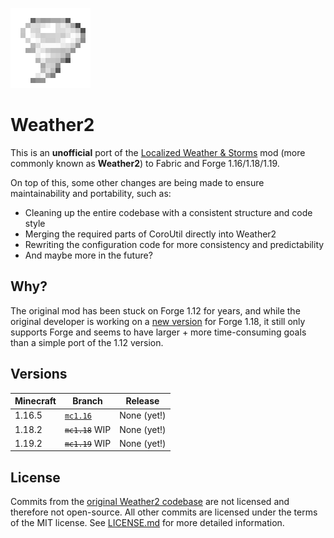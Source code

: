 ![Weather2](common/src/main/resources/assets/weather2/icon.png)

# Weather2

This is an **unofficial** port of the [Localized Weather & Storms](https://coros.us/mods/weather2) mod (more commonly known as **Weather2**) to Fabric and Forge 1.16/1.18/1.19.

On top of this, some other changes are being made to ensure maintainability and portability, such as:

* Cleaning up the entire codebase with a consistent structure and code style
* Merging the required parts of CoroUtil directly into Weather2
* Rewriting the configuration code for more consistency and predictability
* And maybe more in the future?

## Why?

The original mod has been stuck on Forge 1.12 for years, and while the original developer is working on a [new version](https://github.com/Corosauce/weather2/tree/1.18_post_lt) for Forge 1.18, it still only supports Forge and seems to have larger + more time-consuming goals than a simple port of the 1.12 version.

## Versions

| Minecraft | Branch                                                         | Release     |
|-----------|----------------------------------------------------------------|-------------|
| 1.16.5    | [`mc1.16`](https://github.com/TheLukeGuy/weather2/tree/mc1.16) | None (yet!) |
| 1.18.2    | <code><del>mc1.18</del></code> WIP                             | None (yet!) |
| 1.19.2    | <code><del>mc1.19</del></code> WIP                             | None (yet!) |

## License

Commits from the [original Weather2 codebase](https://github.com/TheLukeGuy/weather2/tree/mc1.12/corosus) are not licensed and therefore not open-source. All other commits are licensed under the terms of the MIT license. See [LICENSE.md](LICENSE.md) for more detailed information.

